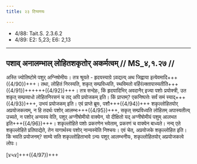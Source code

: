```yaml
---
title: २३ टिप्पणयः

---
```

- 4/88: Tait.S. 2.3.6.2
- 4/89: E2: 5,23; E6: 2,13

____________________________________________


## पशाव् अनालम्भाल् लोहितशकृतोर् अकर्मत्वम् // MS_४,१.२७ //

अस्ति ज्योतिष्टोमे पशुर् अग्निषोमीयः। तत्र श्रूयते - हृदयस्याग्रे ऽवद्यत्य् अथ जिह्वाया इत्येवमादि+++({4/90})+++। तथा, लोहितं निरस्यति, शकृत् सम्प्रविध्यति, स्थविमतो वर्हिरंल्क्तापास्यतीति+++({4/91})++++++({4/92})+++। तत्र सन्देहः, किं हृदयादिभिर् अवदानैर् इज्या पशोः प्रयोक्त्री, उत शकृत् सम्प्रव्याधो लोहितनिरसनं च तद् अपि प्रयोजकम् इति। किं प्राप्तम्? एकनिष्पत्तेः सर्वं समं स्याद्+++({4/93})+++, उभयं प्रयोजकम् इति।
एवं प्राप्ते ब्रूमः, पशौ+++({4/94})+++ शकृल्लोहितयोर् अप्रयोजकत्वम्, न हि तदर्थः पशोर् आलम्भः+++({4/95})+++, सकृत् सम्प्रविध्यति लोहितम् अपास्यतीत्य् उच्यते, न पशोर् अन्यस्य वेति, पशुर् अग्नीषोमीयो वाक्येन, यो दीक्षितो यद् अग्नीषोमीयं पशुम् आलभत इति+++({4/96})+++। शकृल्लोहिते पशोः प्रकरणेन भवेताम्, प्रकरणं च वाक्येन बाध्यते। नन्व् एते शकृल्लोहिते प्रतिपाद्येते, तेन यागार्थस्य पशोर् नान्यस्येति निश्चयः। एवं चेत्, अप्रयोजके शकृल्लोहित इति। किं भवति प्रयोजनम्? साम्ये सति शकृल्लोहिताभावे ऽन्यः पशुर् आलम्भनीयः, शकृल्लोहितयोर् अप्रयोजकत्वे लोपः।

[४५४]+++({4/97})+++
